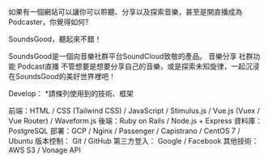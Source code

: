 
如果有一個網站可以讓你可以聆聽、分享以及探索音樂，甚至是開直播成為Podcaster，你覺得如何?

SoundsGood，聽起來不錯！

SoundsGood是一個向音樂社群平台SoundCloud致敬的產品。
音樂分享
社群功能
Podcast直播
不管想要是想要分享自己的音樂，或是探索未知旋律，一起沉浸在SoundsGood的美好世界裡吧！


Develop：
*請條列使用到的技術、框架

前端：HTML / CSS (Tailwind CSS) / JavaScript / Stimulus.js / Vue.js (Vuex / Vue Router) / Waveform.js
後端：Ruby on Rails / Node.js + Express
資料庫：PostgreSQL
部署：GCP / Nginx / Passenger / Capistrano / CentOS 7 / Ubuntu
版本控制： Git / GitHub
第三方登入： Google / Facebook
其他技術： AWS S3 / Vonage API
